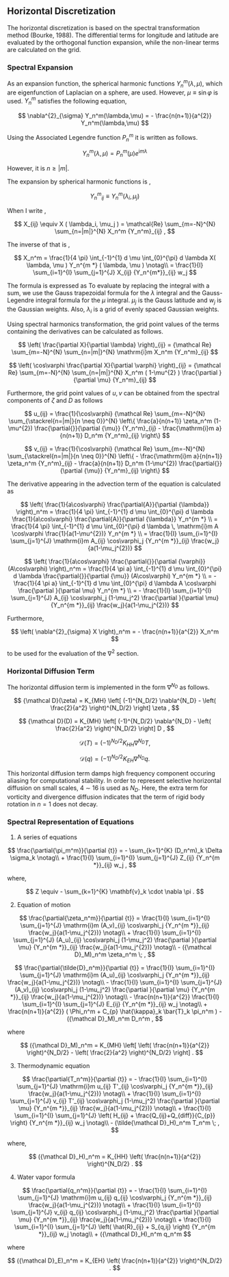## Horizontal Discretization

The horizontal discretization is based on the spectral transformation method (Bourke, 1988). The differential terms for longitude and latitude are evaluated by the orthogonal function expansion, while the non-linear terms are calculated on the grid.

### Spectral Expansion

As an expansion function, the spherical harmonic functions $Y_n^m(\lambda,\mu)$, which are eigenfunction of Laplacian on a sphere, are used. However, $\mu \equiv \sin\varphi$ is used. $Y_n^m$ satisfies the following equation,

$$
\nabla^{2}_{\sigma} Y_n^m(\lambda,\mu)
= - \frac{n(n+1)}{a^{2}} Y_n^m(\lambda,\mu)
$$


Using the Associated Legendre function $P_n^m$ it is written as follows.

$$
Y_n^m(\lambda,\mu) = P_n^m (\mu) e^{\mathrm{i}m \lambda}
$$


However, it is $n \geq | m |$.

The expansion by spherical harmonic functions is ,

$$
   {Y_n^m}_{ij} \equiv Y_n^m ( \lambda_i, \mu_j )
$$


When I write ,

$$
  X_{ij} \equiv X ( \lambda_i, \mu_j )
   =  \mathcal{Re} \sum_{m=-N}^{N} \sum_{n=|m|}^{N}
        X_n^m {Y_n^m}_{ij} ,
$$


The inverse of that is ,

$$
  X_n^m
         =  \frac{1}{4 \pi}
             \int_{-1}^{1} d \mu \int_{0}^{\pi} d \lambda
               X( \lambda, \mu ) Y_n^{m *} ( \lambda, \mu ) \notag\\
         =  \frac{1}{I} \sum_{i=1}^{I} \sum_{j=1}^{J}  
               X_{ij} {Y_n^{m*}}_{ij} w_j
$$



The formula is expressed as To evaluate by replacing the integral with a sum, we use the Gauss trapezoidal formula for the $\lambda$ integral and the Gauss-Legendre integral formula for the $\mu$ integral. $\mu_j$ is the Gauss latitude and $w_j$ is the Gaussian weights. Also, $\lambda_i$ is a grid of evenly spaced Gaussian weights.

Using spectral harmonics transformation, the grid point values of the terms containing the derivatives can be calculated as follows.

$$
        \left(  \frac{\partial X}{\partial \lambda} \right)_{ij}
     =  
        {\mathcal Re} \sum_{m=-N}^{N} \sum_{n=|m|}^{N}
       \mathrm{i}m X_n^m {Y_n^m}_{ij}
$$


$$
   \left( \cos\varphi \frac{\partial X}{\partial \varphi} \right)_{ij}
     =  {\mathcal Re} \sum_{m=-N}^{N} \sum_{n=|m|}^{N}
       X_n^m
       ( 1-\mu^{2} ) \frac{\partial }{\partial \mu} {Y_n^m}_{ij}
$$


Furthermore, the grid point values of $u,v$ can be obtained from the spectral components of $\zeta$ and $D$ as follows

$$
  u_{ij}
  = \frac{1}{\cos\varphi}
     {\mathcal Re} \sum_{m=-N}^{N}
                       \sum_{\stackrel{n=|m|}{n \neq 0}}^{N}
    \left\{
             \frac{a}{n(n+1)} \zeta_n^m
            (1-\mu^{2}) \frac{\partial{}}{\partial {\mu}} {Y_n^m}_{ij}
          -  \frac{\mathrm{i}m a}{n(n+1)} D_n^m {Y_n^m}_{ij}
    \right\}
$$


$$
  v_{ij}
  = \frac{1}{\cos\varphi}
   {\mathcal Re} \sum_{m=-N}^{N}
                     \sum_{\stackrel{n=|m|}{n \neq 0}}^{N}
    \left\{
          -  \frac{\mathrm{i}m a}{n(n+1)} \zeta_n^m {Y_n^m}_{ij}
          -  \frac{a}{n(n+1)} D_n^m
            (1-\mu^{2}) \frac{\partial{}}{\partial {\mu}} {Y_n^m}_{ij}
    \right\}
$$


The derivative appearing in the advection term of the equation is calculated as

$$
  \left( \frac{1}{a\cos\varphi} \frac{\partial{A}}{\partial {\lambda}} \right)_n^m
   =  \frac{1}{4 \pi}
        \int_{-1}^{1} d \mu \int_{0}^{\pi} d \lambda
          \frac{1}{a\cos\varphi} \frac{\partial{A}}{\partial {\lambda}} Y_n^{m *} \\
   =  \frac{1}{4 \pi}
        \int_{-1}^{1} d \mu \int_{0}^{\pi} d \lambda \,
          \mathrm{i}m A \cos\varphi \frac{1}{a(1-\mu^{2})} Y_n^{m *} \\
   =  \frac{1}{I} \sum_{i=1}^{I} \sum_{j=1}^{J}  
          \mathrm{i}m A_{ij} \cos\varphi_j
          {Y_n^{m *}}_{ij} \frac{w_j}{a(1-\mu_j^{2})}
$$




$$
  \left( \frac{1}{a\cos\varphi}
         \frac{\partial{}}{\partial {\varphi}} (A\cos\varphi) \right)_n^m
    =  \frac{1}{4 \pi a}
         \int_{-1}^{1} d \mu \int_{0}^{\pi} d \lambda
           \frac{\partial{}}{\partial {\mu}} (A\cos\varphi) Y_n^{m *}  \\
    =  - \frac{1}{4 \pi a}
         \int_{-1}^{1} d \mu \int_{0}^{\pi} d \lambda
           A \cos\varphi \frac{\partial }{\partial \mu} Y_n^{m *}
            \\
   =  - \frac{1}{I} \sum_{i=1}^{I} \sum_{j=1}^{J}  
          A_{ij}  \cos\varphi_j
          (1-\mu_j^2)  \frac{\partial }{\partial \mu}
          {Y_n^{m *}}_{ij} \frac{w_j}{a(1-\mu_j^{2})}
$$




Furthermore,

$$
     \left( \nabla^{2}_{\sigma} X \right)_n^m
       =  - \frac{n(n+1)}{a^{2}} X_n^m
$$


to be used for the evaluation of the $\nabla^2$ section.

### Horizontal Diffusion Term

The horizontal diffusion term is implemented in the form $\nabla^{N_D}$ as follows.

$$
  {\mathcal D}(\zeta) = K_{MH}
                      \left[ (-1)^{N_D/2} \nabla^{N_D}
                              - \left( \frac{2}{a^2} \right)^{N_D/2}
                      \right]
                    \zeta ,
$$


$$
     {\mathcal D}(D) = K_{MH}
                      \left[ (-1)^{N_D/2} \nabla^{N_D}
                              - \left( \frac{2}{a^2} \right)^{N_D/2}
                      \right]
                    D ,
$$


$$
    {\mathcal D}(T) = (-1)^{N_D/2} K_{HH} \nabla^{N_D} T ,
$$


$$
    {\mathcal D}(q) = (-1)^{N_D/2} K_{EH} \nabla^{N_D} q .
$$


This horizontal diffusion term damps high frequency component occuring aliasing for computational stability. In order to represent selective horizontal diffusion on small scales, 4 $\sim$ 16 is used as $N_D$. Here, the extra term for vorticity and divergence diffusion indicates that the term of rigid body rotation in $n=1$ does not decay.

### Spectral Representation of Equations

1. A series of equations

$$
  \frac{\partial{\pi_m^m}}{\partial {t}}
  =  - \sum_{k=1}^{K} (D_n^m)_k \Delta  \sigma_k  \notag\\
     + \frac{1}{I} \sum_{i=1}^{I} \sum_{j=1}^{J}  
               Z_{ij} {Y_n^{m *}}_{ij} w_j  ,
$$



where,

$$
Z \equiv - \sum_{k=1}^{K} \mathbf{v}_k \cdot \nabla \pi .
$$


2. Equation of motion

$$
  \frac{\partial{\zeta_n^m}}{\partial {t}}
    =  \frac{1}{I} \sum_{i=1}^{I} \sum_{j=1}^{J}  
          \mathrm{i}m (A_v)_{ij} \cos\varphi_j
          {Y_n^{m *}}_{ij}
         \frac{w_j}{a(1-\mu_j^{2})}
         \notag\\
    +    \frac{1}{I} \sum_{i=1}^{I} \sum_{j=1}^{J}  
          (A_u)_{ij} \cos\varphi_j
          (1-\mu_j^2)
          \frac{\partial }{\partial \mu} {Y_n^{m *}}_{ij}
          \frac{w_j}{a(1-\mu_j^{2})}
          \notag\\
    -   ({\mathcal D}_M)_n^m \zeta_n^m  \; ,
$$




$$
  \frac{\partial{\tilde{D}_n^m}}{\partial {t}}
   =  \frac{1}{I} \sum_{i=1}^{I} \sum_{j=1}^{J}  
          \mathrm{i}m (A_u)_{ij} \cos\varphi_j
          {Y_n^{m *}}_{ij}
         \frac{w_j}{a(1-\mu_j^{2})}
          \notag\\
    -    \frac{1}{I} \sum_{i=1}^{I} \sum_{j=1}^{J}  
          (A_v)_{ij} \cos\varphi_j
          (1-\mu_j^2)
          \frac{\partial }{\partial \mu} {Y_n^{m *}}_{ij}
          \frac{w_j}{a(1-\mu_j^{2})}
          \notag\\
    -   \frac{n(n+1)}{a^{2}}
         \frac{1}{I} \sum_{i=1}^{I} \sum_{j=1}^{J}  
          E_{ij} {Y_n^{m *}}_{ij} w_j
          \notag\\
    +   \frac{n(n+1)}{a^{2}}
          ( \Phi_n^m + C_{p} \hat{\kappa}_k \bar{T}_k \pi_n^m )
          -  ({\mathcal D}_M)_n^m D_n^m  ,
$$


where

$$
({\mathcal D}_M)_n^m = K_{MH} \left[
                            \left( \frac{n(n+1)}{a^{2}} \right)^{N_D/2}
                            - \left( \frac{2}{a^2} \right)^{N_D/2}
                            \right]  .
$$


3. Thermodynamic equation

$$
  \frac{\partial{T_n^m}}{\partial {t}}
   =  - \frac{1}{I} \sum_{i=1}^{I} \sum_{j=1}^{J}  
          \mathrm{i}m u_{ij} T'_{ij} \cos\varphi_j
          {Y_n^{m *}}_{ij}
         \frac{w_j}{a(1-\mu_j^{2})}
          \notag\\
     + \frac{1}{I} \sum_{i=1}^{I} \sum_{j=1}^{J}  
          v_{ij} T'_{ij} \cos\varphi_j
          (1-\mu_j^2)
          \frac{\partial }{\partial \mu} {Y_n^{m *}}_{ij}
          \frac{w_j}{a(1-\mu_j^{2})}
          \notag\\
     + \frac{1}{I} \sum_{i=1}^{I} \sum_{j=1}^{J}  
          \left( H_{ij} + \frac{Q_{ij}+Q_{diff}}{C_{p}} \right)
          {Y_n^{m *}}_{ij} w_j
          \notag\\
     - (\tilde{\mathcal D}_H)_n^m T_n^m \; ,
$$

 where,

$$
({\mathcal D}_H)_n^m
   =  K_{HH} \left( \frac{n(n+1)}{a^{2}} \right)^{N_D/2} .
$$


4. Water vapor formula

$$
  \frac{\partial{q_n^m}}{\partial {t}}
   =  - \frac{1}{I} \sum_{i=1}^{I} \sum_{j=1}^{J}  
          \mathrm{i}m u_{ij} q_{ij} \cos\varphi_j
          {Y_n^{m *}}_{ij} \frac{w_j}{a(1-\mu_j^{2})}
          \notag\\
     + \frac{1}{I} \sum_{i=1}^{I} \sum_{j=1}^{J}  
          v_{ij} q_{ij} \cos\varphi_j
          (1-\mu_j^2)
          \frac{\partial }{\partial \mu} {Y_n^{m *}}_{ij}
          \frac{w_j}{a(1-\mu_j^{2})}
          \notag\\
     + \frac{1}{I} \sum_{i=1}^{I} \sum_{j=1}^{J}  
          \left( \hat{R}_{ij} + S_{q,ij} \right)
          {Y_n^{m *}}_{ij} w_j
          \notag\\
     + ({\mathcal D}_H)_n^m q_n^m
$$

where

$$
({\mathcal D}_E)_n^m
   =  K_{EH} \left( \frac{n(n+1)}{a^{2}} \right)^{N_D/2} .
$$
